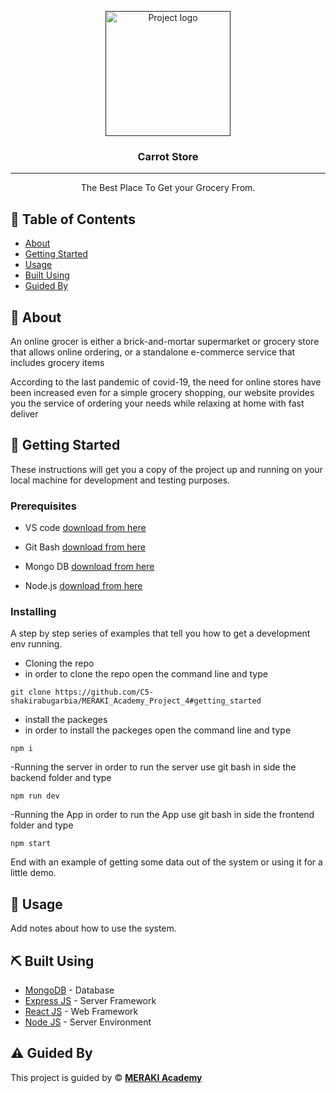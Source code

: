 <p align="center">
  <a href="" rel="noopener">
 <img width=200px height=200px src="https://img.freepik.com/free-vector/carrot-logo_10250-2253.jpg" alt="Project logo"></a>
</p>

<h3 align="center">Carrot Store</h3>

---

<p align="center"> The Best Place To Get your Grocery From.
    <br> 
</p>

## 📝 Table of Contents

- [About](#about)
- [Getting Started](#getting_started)
- [Usage](#usage)
- [Built Using](#built_using)
- [Guided By](#guided_by)

## 🧐 About <a name = "about"></a>

An online grocer is either a brick-and-mortar supermarket or grocery store that allows online ordering, or a standalone e-commerce service that includes grocery items

According to the last pandemic of covid-19, the need for online stores have been increased even for a simple grocery shopping, our website provides you the service of ordering your needs while relaxing at home with fast deliver

## 🏁 Getting Started <a name = "getting_started"></a>

These instructions will get you a copy of the project up and running on your local machine for development and testing purposes.

### Prerequisites

- VS code <a href="https://code.visualstudio.com/download">download from here</a>

- Git Bash <a href="https://git-scm.com/">download from here</a>

- Mongo DB <a href="https://www.mongodb.com/try/download/community">download from here</a>

- Node.js <a href="https://nodejs.org/en/download/">download from here</a>

### Installing

A step by step series of examples that tell you how to get a development env running.

- Cloning the repo
- in order to clone the repo open the command line and type

```
git clone https://github.com/C5-shakirabugarbia/MERAKI_Academy_Project_4#getting_started
```

- install the packeges
- in order to install the packeges open the command line and type

```
npm i
```

-Running the server
in order to run the server use git bash in side the backend folder and type

```
npm run dev
```

-Running the App
in order to run the App use git bash in side the frontend folder and type

```
npm start
```

End with an example of getting some data out of the system or using it for a little demo.

## 🎈 Usage <a name="usage"></a>

Add notes about how to use the system.

## ⛏️ Built Using <a name = "built_using"></a>

- [MongoDB](https://www.mongodb.com/) - Database
- [Express JS](https://expressjs.com/) - Server Framework
- [React JS](https://https://reactjs.org/) - Web Framework
- [Node JS](https://nodejs.org/en/) - Server Environment

## ⚠️ Guided By <a name = "guided_by"></a>

This project is guided by ©️ **[MERAKI Academy](https://www.meraki-academy.org)**
